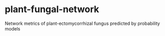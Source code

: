 # plant-fungal-network
Network metrics of plant-ectomycorrhizal fungus predicted by probability models
